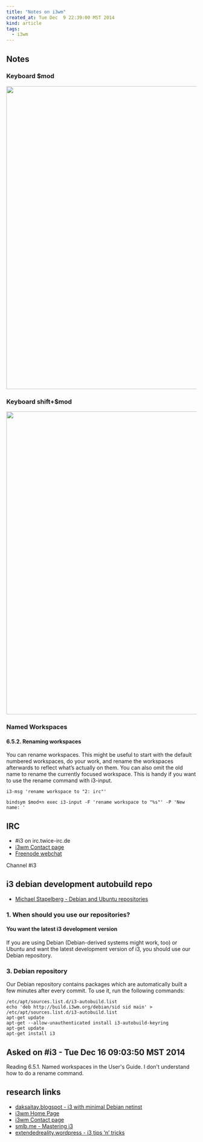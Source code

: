 ```yaml
---
title: "Notes on i3wm"
created_at: Tue Dec  9 22:39:00 MST 2014
kind: article
tags:
  - i3wm
---
```


## Notes

### Keyboard $mod

<img src="/assets/images/i3-keyboard-layer1.png" width="800px" />

### Keyboard shift+$mod

<img src="/assets/images/i3-keyboard-layer2.png" width="800px" />

### Named Workspaces

#### 6.5.2. Renaming workspaces

You can rename workspaces. This might be useful to start with the default
numbered workspaces, do your work, and rename the workspaces afterwards
to reflect what’s actually on them. You can also omit the old name
to rename the currently focused workspace. This is handy if you want to
use the rename command with i3-input.

~~~~~~~~~~~~~~
i3-msg 'rename workspace to "2: irc"'

bindsym $mod+n exec i3-input -F 'rename workspace to "%s"' -P 'New name: '
~~~~~~~~~~~~~~

## IRC

* #i3 on irc.twice-irc.de
* [i3wm Contact page](http://i3wm.org/contact/)
* [Freenode webchat](http://webchat.freenode.net/)

Channel #i3

## i3 debian development autobuild repo

* [Michael Stapelberg - Debian and Ubuntu repositories](http://i3wm.org/docs/repositories.html)

### 1. When should you use our repositories?

#### You want the latest i3 development version

If you are using Debian (Debian-derived systems might work, too) or
Ubuntu and want the latest development version of i3, you should use
our Debian repository.

### 3. Debian repository

Our Debian repository contains packages which are automatically built
a few minutes after every commit. To use it, run the following commands:

~~~~~~~~~~~~~~
/etc/apt/sources.list.d/i3-autobuild.list
echo 'deb http://build.i3wm.org/debian/sid sid main' > /etc/apt/sources.list.d/i3-autobuild.list
apt-get update
apt-get --allow-unauthenticated install i3-autobuild-keyring
apt-get update
apt-get install i3
~~~~~~~~~~~~~~

## Asked on #i3 - Tue Dec 16 09:03:50 MST 2014

Reading 6.5.1. Named workspaces in the User's Guide.  I don't understand
how to do a rename command.

## research links

* [daksaitay.blogspot - i3 with minimal Debian netinst](http://daksaitay.blogspot.com.au/search/label/i3wm)
* [i3wm Home Page](http://i3wm.org/)
* [i3wm Contact page](http://i3wm.org/contact/)
* [smlb.me - Mastering i3](http://smlb.me/blog/?p=92)
* [extendedreality.wordpress - i3 tips ‘n’ tricks](https://extendedreality.wordpress.com/2014/11/20/i3-tips-n-tricks/)

